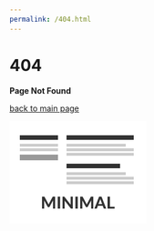 ```yaml
---
permalink: /404.html
---
```


# 404

**Page Not Found**

[back to main page](./index.md)

![logo](./thumbnail.png)